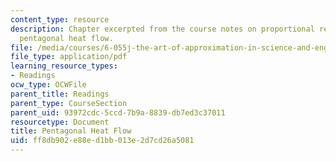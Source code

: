 ```yaml
---
content_type: resource
description: Chapter excerpted from the course notes on proportional reasoning and
  pentagonal heat flow.
file: /media/courses/6-055j-the-art-of-approximation-in-science-and-engineering-spring-2008/ff8db902e88ed1bb013e2d7cd26a5081_feb22a.pdf
file_type: application/pdf
learning_resource_types:
- Readings
ocw_type: OCWFile
parent_title: Readings
parent_type: CourseSection
parent_uid: 93972cdc-5ccd-7b9a-8839-db7ed3c37011
resourcetype: Document
title: Pentagonal Heat Flow
uid: ff8db902-e88e-d1bb-013e-2d7cd26a5081
---
```

